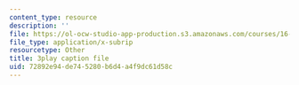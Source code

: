 ```yaml
---
content_type: resource
description: ''
file: https://ol-ocw-studio-app-production.s3.amazonaws.com/courses/16-687-private-pilot-ground-school-january-iap-2019/72892e94de745280b6d4a4f9dc61d58c_jeI3wpulyPw.vtt
file_type: application/x-subrip
resourcetype: Other
title: 3play caption file
uid: 72892e94-de74-5280-b6d4-a4f9dc61d58c
---
```


